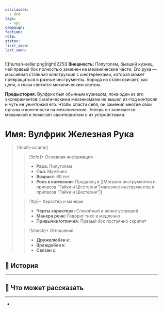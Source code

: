 ```yaml
---
cssclasses:
  - dnd
tags:
  - npc
campaign: 
faction: 
role: 
status: 
first_seen: 
last_seen:
---
```

![[human-seller.png|right|225]]
**Внешность:** Полуголем, бывший кузнец, чей правый бок полностью заменен на механические части. Его рука — массивная стальная конструкция с шестерёнками, которая может превращаться в разные инструменты. Борода из стали свисает, как цепи, а глаза светятся механическим светом.  

**Предыстория:** Вулфрик был обычным кузнецом, пока один из его экспериментов с магическими механизмами не вышел из-под контроля и чуть не уничтожил его. Чтобы спасти себя, он заменил многие свои органы и конечности на механические. Теперь он занимается механикой и помогает авантюристам с их устройствами.

# Имя: Вулфрик Железная Рука

> [!multi-column]
>  >[!info]+ Основная информация 
>  >- **Раса:** Полуголем
>  >- **Пол**: Мужчина
>  >- **Возраст**: 60 лет
>  >- **Роль в кампании**: Продавец в [[Магазин инструментов и припасов "Гайки и Шестерни"|магазине инструментов и припасов "Гайки и Шестерни"]]
>  
>  >[!tip]+ Характер и манеры
>  >- **Черты характера:** Спокойный и вечно уставший
>  >- **Манера речи:** Говорит тихо и медленно
>  >- **Привычки/отличия:** Правый бок постоянно скрипит 
>  
>  >[!check]+ Отношения
>  >- **Дружелюбен к**: 
>  >- **Враждебен к**: 
>  >- **Связан с**: 
## 📜 История
---

## 🧩 Что может рассказать
---
- 

